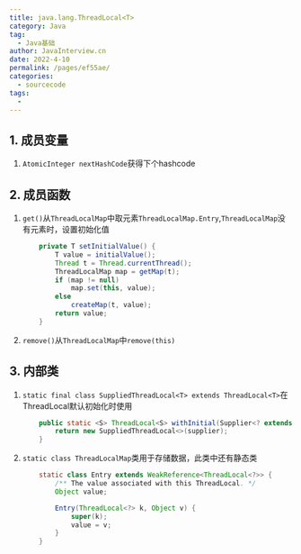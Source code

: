 ```yaml
---
title: java.lang.ThreadLocal<T>
category: Java
tag: 
  - Java基础
author: JavaInterview.cn
date: 2022-4-10
permalink: /pages/ef55ae/
categories: 
  - sourcecode
tags: 
  - 
---
```



## 1. 成员变量
1. `AtomicInteger nextHashCode`获得下个hashcode


## 2. 成员函数
1. `get()`从`ThreadLocalMap`中取元素`ThreadLocalMap.Entry`,`ThreadLocalMap`没有元素时，设置初始化值
    ```java
        private T setInitialValue() {
            T value = initialValue();
            Thread t = Thread.currentThread();
            ThreadLocalMap map = getMap(t);
            if (map != null)
                map.set(this, value);
            else
                createMap(t, value);
            return value;
        }
    ```
2. `remove()`从`ThreadLocalMap`中`remove(this)`


## 3. 内部类
1. `static final class SuppliedThreadLocal<T> extends ThreadLocal<T>`在ThreadLocal默认初始化时使用
    ```java
        public static <S> ThreadLocal<S> withInitial(Supplier<? extends S> supplier) {
            return new SuppliedThreadLocal<>(supplier);
        }
    
    ```
2. `static class ThreadLocalMap`类用于存储数据，此类中还有静态类
    ```java
        static class Entry extends WeakReference<ThreadLocal<?>> {
            /** The value associated with this ThreadLocal. */
            Object value;

            Entry(ThreadLocal<?> k, Object v) {
                super(k);
                value = v;
            }
        }

    ```